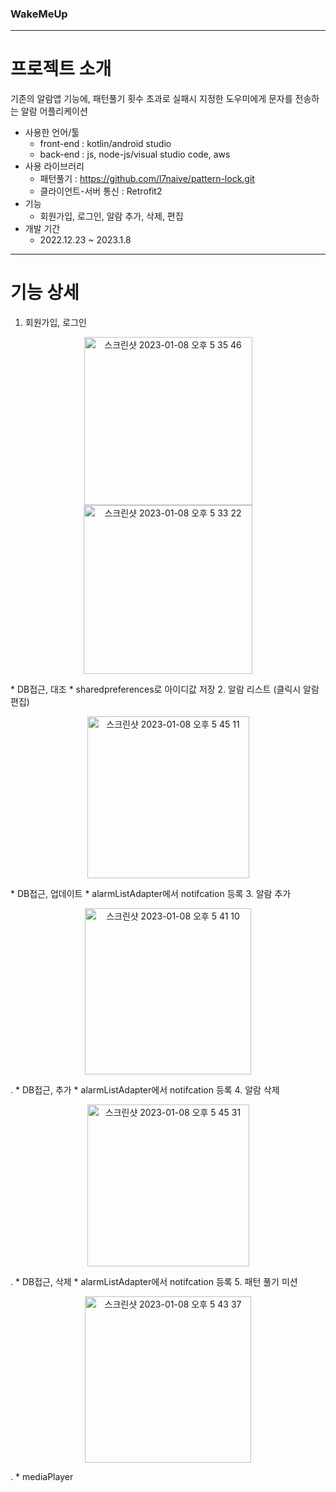 ### WakeMeUp ###
-----------------
# 프로젝트 소개 #
기존의 알람앱 기능에, 패턴풀기 횟수 초과로 실패시 지정한 도우미에게 문자를 전송하는 알람 어플리케이션 
* 사용한 언어/툴 
  * front-end : kotlin/android studio
  * back-end : js, node-js/visual studio code, aws
* 사용 라이브러리 
  * 패턴풀기 : https://github.com/l7naive/pattern-lock.git
  * 클라이언트-서버 통신 : Retrofit2
* 기능 
  * 회원가입, 로그인, 알람 추가, 삭제, 편집
* 개발 기간 
  * 2022.12.23 ~ 2023.1.8
-----------------
# 기능 상세 # 
1. 회원가입, 로그인  
<p align="center"><img width="269" alt="스크린샷 2023-01-08 오후 5 35 46" src="https://user-images.githubusercontent.com/77314069/211187417-7ed923d7-0f66-40f3-bd57-7b3e23299cd4.png"> <img width="270" alt="스크린샷 2023-01-08 오후 5 33 22" src="https://user-images.githubusercontent.com/77314069/211187333-33992786-3c98-4453-b29e-25decd227f09.png"></p>  
* DB접근, 대조   
* sharedpreferences로 아이디값 저장  
2. 알람 리스트 (클릭시 알람편집)  
<p align="center"><img width="259" alt="스크린샷 2023-01-08 오후 5 45 11" src="https://user-images.githubusercontent.com/77314069/211187773-42c61902-5bf6-4f44-8602-533b4618c05b.png"></p>  
* DB접근, 업데이트 
* alarmListAdapter에서 notifcation 등록 
3. 알람 추가 
<p align="center"><img width="266" alt="스크린샷 2023-01-08 오후 5 41 10" src="https://user-images.githubusercontent.com/77314069/211187614-f1ede7b0-599e-4b5c-98ac-de281838765f.png"></p>. 
* DB접근, 추가 
* alarmListAdapter에서 notifcation 등록 
4. 알람 삭제 
<p align="center"><img width="259" alt="스크린샷 2023-01-08 오후 5 45 31" src="https://user-images.githubusercontent.com/77314069/211187787-31f321ab-c202-4ba3-96e2-89a9bf8ee1aa.png"></p>. 
* DB접근, 삭제  
* alarmListAdapter에서 notifcation 등록 
5. 패턴 풀기 미션  
<p align="center"><img width="266" alt="스크린샷 2023-01-08 오후 5 43 37" src="https://user-images.githubusercontent.com/77314069/211187714-545bb4bf-047f-4ac5-92ac-88628d225a79.png"></p>. 
* mediaPlayer

